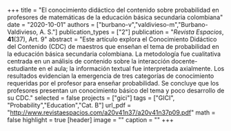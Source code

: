 +++
title = "El conocimiento didáctico del contenido sobre probabilidad en profesores de matemáticas de la educación básica secundaria colombiana"
date = "2020-10-01"
authors = ["burbano-v","valdivieso-m","Burbano-Valdivieso, A. S."]
publication_types = ["2"]
publication = "*Revista Espacios*, **41**(37), Art. 9"
abstract = "Este artículo explora el Conocimiento Didáctico del Contenido (CDC) de maestros que enseñan el tema de probabilidad en la educación básica secundaria colombiana. La metodología fue cualitativa centrada en un análisis de contenido sobre la interacción docente-estudiante en el aula; la información textual fue interpretada axialmente. Los resultados evidencian la emergencia de tres categorías de conocimiento requeridas por el profesor para enseñar probabilidad. Se concluye que los profesores presentan un conocimiento básico del tema y poco desarrollo de su CDC."
selected = false
projects = ["gici"]
tags = ["GICI", "Probability","Education","Cat. B"]
url_pdf = "http://www.revistaespacios.com/a20v41n37/a20v41n37p09.pdf"
math = false
highlight = true
[header]
image = ""
caption = ""
+++
